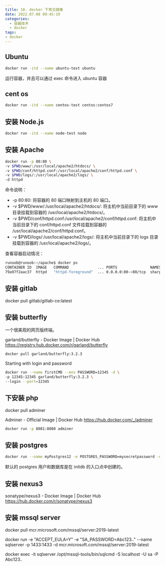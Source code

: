 ```yaml
---
title: 10. docker 下常见镜像
date: 2022.07.08 09:45:19
categories:
  - 容器技术
  - docker
tags:
- docker
---
```


## Ubuntu

```sh
docker run -itd --name ubuntu-test ubuntu
```

运行容器，并且可以通过 exec 命令进入 ubuntu 容器

## cent os

```sh
docker run -itd --name centos-test centos:centos7
```

## 安装 Node.js

```sh
docker run -itd --name node-test node
```

## 安装 Apache

```sh
docker run -p 80:80 \
-v $PWD/www/:/usr/local/apache2/htdocs/ \
-v $PWD/conf/httpd.conf:/usr/local/apache2/conf/httpd.conf \
-v $PWD/logs/:/usr/local/apache2/logs/ \
-d httpd
```

<!-- more -->

命令说明：

* -p 80:80: 将容器的 80 端口映射到主机的 80 端口。
* -v $PWD/www/:/usr/local/apache2/htdocs/: 将主机中当前目录下的 www 目录挂载到容器的 /usr/local/apache2/htdocs/。
* -v $PWD/conf/httpd.conf:/usr/local/apache2/conf/httpd.conf: 将主机中当前目录下的 conf/httpd.conf 文件挂载到容器的 /usr/local/apache2/conf/httpd.conf。
* -v $PWD/logs/:/usr/local/apache2/logs/: 将主机中当前目录下的 logs 目录挂载到容器的 /usr/local/apache2/logs/。

查看容器启动情况：

```sh
runoob@runoob:~/apache$ docker ps
CONTAINER ID  IMAGE   COMMAND             ... PORTS               NAMES
79a97f2aac37  httpd   "httpd-foreground"  ... 0.0.0.0:80->80/tcp  sharp_swanson
```

## 安装 gitlab

docker pull gitlab/gitlab-ce:latest

## 安装 butterfly

一个很美观的网页版终端。

garland/butterfly - Docker Image | Docker Hub <https://registry.hub.docker.com/r/garland/butterfly>

```sh
docker pull garland/butterfly:3.2.3
```

Starting with login and password

```sh
docker run --name firstCMD --env PASSWORD=12345 -d \
-p 12345:12345 garland/butterfly:3.2.3 \
--login --port=12345
```

## 下安装 php

docker pull adminer

Adminer - Official Image | Docker Hub
<https://hub.docker.com/_/adminer>

```sh
docker run -p 8081:8080 adminer
```

## 安装 postgres

```sh
docker run --name myPostgres12 -e POSTGRES_PASSWORD=mysecretpassword -d postgres:12-alpine
```

默认的 postgres 用户和数据库是在 initdb 的入口点中创建的。

## 安装 nexus3

sonatype/nexus3 - Docker Image | Docker Hub
<https://hub.docker.com/r/sonatype/nexus3>

## 安装 mssql server

docker pull mcr.microsoft.com/mssql/server:2019-latest

docker run -e "ACCEPT_EULA=Y" -e "SA_PASSWORD=Abc123.." --name sqlserver -p 1433:1433 -d mcr.microsoft.com/mssql/server:2019-latest

docker exec -it sqlserver /opt/mssql-tools/bin/sqlcmd -S localhost -U sa -P Abc123..
